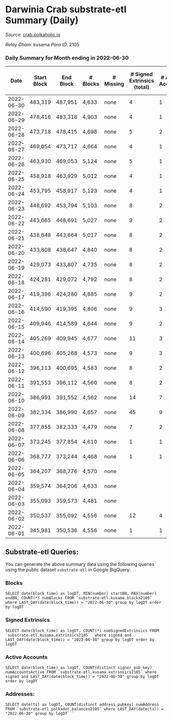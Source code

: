 # Darwinia Crab substrate-etl Summary (Daily)

_Source_: [crab.polkaholic.io](https://crab.polkaholic.io)

*Relay Chain*: kusama
*Para ID*: 2105



### Daily Summary for Month ending in 2022-06-30


| Date | Start Block | End Block | # Blocks | # Missing | # Signed Extrinsics (total) | # Active Accounts | # Addresses with Balances | # Events | # Transfers | # XCM Transfers In | # XCM Transfers Out |
| ---- | ----------- | --------- | -------- | --------- | --------------------------- | ----------------- | ------------------------- | -------- | ----------- | ------------------ | ------------------- |
| 2022-06-30 | 483,319 | 487,951 | 4,633 | none  | 4 | 1 | 26 | 9,281 |   |   |   |
| 2022-06-29 | 478,416 | 483,318 | 4,903 | none  | 4 | 1 | 26 | 9,821 |   |   |   |
| 2022-06-28 | 473,718 | 478,415 | 4,698 | none  | 5 | 2 | 26 | 9,480 | 60 (-) | 1 ($0.02) | 1 ($0.02) |
| 2022-06-27 | 469,054 | 473,717 | 4,664 | none  | 4 | 1 | 26 | 9,343 |   |   |   |
| 2022-06-26 | 463,930 | 469,053 | 5,124 | none  | 5 | 1 | 26 | 10,332 | 66 ($0.07) |   |   |
| 2022-06-25 | 458,918 | 463,929 | 5,012 | none  | 4 | 1 | 26 | 10,039 |   |   |   |
| 2022-06-24 | 453,795 | 458,917 | 5,123 | none  | 4 | 1 | 26 | 10,260 |   |   |   |
| 2022-06-23 | 448,692 | 453,794 | 5,103 | none  | 8 | 2 | 26 | 10,497 | 264 ($0.27) |   |   |
| 2022-06-22 | 443,665 | 448,691 | 5,027 | none  | 9 | 2 | 26 | 10,350 | 266 ($0.33) |   |   |
| 2022-06-21 | 438,648 | 443,664 | 5,017 | none  | 8 | 2 | 26 | 10,325 | 264 ($0.26) |   |   |
| 2022-06-20 | 433,808 | 438,647 | 4,840 | none  | 8 | 2 | 26 | 9,970 | 264 ($0.27) |   |   |
| 2022-06-19 | 429,073 | 433,807 | 4,735 | none  | 8 | 2 | 26 | 9,761 | 264 ($0.27) |   |   |
| 2022-06-18 | 424,281 | 429,072 | 4,792 | none  | 8 | 2 | 26 | 9,875 | 264 ($0.28) |   |   |
| 2022-06-17 | 419,396 | 424,280 | 4,885 | none  | 9 | 2 | 26 | 10,066 | 266 ($0.35) |   |   |
| 2022-06-16 | 414,590 | 419,395 | 4,806 | none  | 9 | 3 | 26 | 9,972 | 324 ($0.28) | 1 ($0.001) | 1 ($0.002) |
| 2022-06-15 | 409,946 | 414,589 | 4,644 | none  | 9 | 2 | 26 | 9,584 | 266 ($0.35) |   |   |
| 2022-06-14 | 405,269 | 409,945 | 4,677 | none  | 11 | 3 | 26 | 9,742 | 333 ($0.34) | 4 ($0.03) | 2 ($0.02) |
| 2022-06-13 | 400,696 | 405,268 | 4,573 | none  | 9 | 3 | 26 | 9,507 | 324 ($0.30) | 1 ($0.003) | 1 ($0.003) |
| 2022-06-12 | 396,113 | 400,695 | 4,583 | none  | 8 | 2 | 26 | 9,456 | 264 ($0.33) |   |   |
| 2022-06-11 | 391,553 | 396,112 | 4,560 | none  | 8 | 2 | 26 | 9,411 | 264 ($0.30) |   |   |
| 2022-06-10 | 386,991 | 391,552 | 4,562 | none  | 14 | 7 | 26 | 9,715 | 524 ($10.43) | 1 ($0.001) | 1 (-) |
| 2022-06-09 | 382,334 | 386,990 | 4,657 | none  | 45 | 9 | 22 | 10,572 | 1,028 ($7.96) | 1 ($0.003) | 8 ($0.02) |
| 2022-06-08 | 377,855 | 382,333 | 4,479 | none  | 7 | 2 | 17 | 9,417 | 385 ($0.02) | 8 ($0.14) | 6 ($0.13) |
| 2022-06-07 | 373,245 | 377,854 | 4,610 | none  | 1 | 1 | 16 | 9,289 | 60 ($0.001) |   | 1 ($0.005) |
| 2022-06-06 | 368,777 | 373,244 | 4,468 | none  | 1 | 1 | 16 | 9,006 | 60 ($0.001) |   | 1 ($0.004) |
| 2022-06-05 | 364,207 | 368,776 | 4,570 | none  |  |  | 16 | 9,142 |   |   |   |
| 2022-06-04 | 359,574 | 364,206 | 4,633 | none  |  |  | 16 | 9,269 |   |   |   |
| 2022-06-03 | 355,093 | 359,573 | 4,481 | none  |  |  | 16 | 8,964 |   |   |   |
| 2022-06-02 | 350,537 | 355,092 | 4,556 | none  | 12 | 4 | 16 | 9,690 | 465 ($51.86) | 5 ($0.88) | 7 ($1.73) |
| 2022-06-01 | 345,981 | 350,536 | 4,556 | none  | 1 | 1 | 11 | 9,124 |   |   |   |

## Substrate-etl Queries:
You can generate the above summary data using the following queries using the public dataset `substrate-etl` in Google BigQuery:


### Blocks
```
SELECT date(block_time) as logDT, MIN(number) startBN, MAX(number) endBN, COUNT(*) numBlocks FROM `substrate-etl.kusama.blocks2105`  where LAST_DAY(date(block_time)) = "2022-06-30" group by logDT order by logDT
```


### Signed Extrinsics
```
SELECT date(block_time) as logDT, COUNT(*) numSignedExtrinsics FROM `substrate-etl.kusama.extrinsics2105`  where signed and LAST_DAY(date(block_time)) = "2022-06-30" group by logDT order by logDT
```


### Active Accounts
```
SELECT date(block_time) as logDT, COUNT(distinct signer_pub_key) numAccountsActive FROM `substrate-etl.kusama.extrinsics2105` where signed and LAST_DAY(date(block_time)) = "2022-06-30" group by logDT order by logDT
```


### Addresses:
```
SELECT date(ts) as logDT, COUNT(distinct address_pubkey) numAddress FROM `substrate-etl.polkadot.balances2105` where LAST_DAY(date(ts)) = "2022-06-30" group by logDT```

